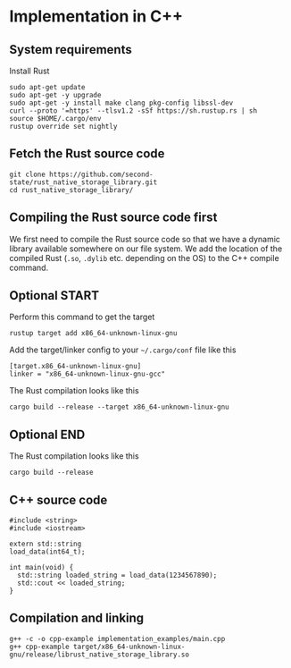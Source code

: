 
# Implementation in C++

## System requirements
Install Rust
```
sudo apt-get update
sudo apt-get -y upgrade
sudo apt-get -y install make clang pkg-config libssl-dev
curl --proto '=https' --tlsv1.2 -sSf https://sh.rustup.rs | sh
source $HOME/.cargo/env
rustup override set nightly

```

## Fetch the Rust source code
```
git clone https://github.com/second-state/rust_native_storage_library.git
cd rust_native_storage_library/
```

## Compiling the Rust source code first

We first need to compile the Rust source code so that we have a dynamic library available somewhere on our file system. We add the location of the compiled Rust (`.so`, `.dylib` etc. depending on the OS) to the C++ compile command.

## Optional START
Perform this command to get the target
```
rustup target add x86_64-unknown-linux-gnu
```

Add the target/linker config to your `~/.cargo/conf` file like this
```
[target.x86_64-unknown-linux-gnu]
linker = "x86_64-unknown-linux-gnu-gcc"
```
The Rust compilation looks like this
```
cargo build --release --target x86_64-unknown-linux-gnu
```
## Optional END

The Rust compilation looks like this
```
cargo build --release
```
## C++ source code
```
#include <string>
#include <iostream>

extern std::string
load_data(int64_t);

int main(void) {
  std::string loaded_string = load_data(1234567890);
  std::cout << loaded_string; 
}
```
## Compilation and linking
```
g++ -c -o cpp-example implementation_examples/main.cpp
g++ cpp-example target/x86_64-unknown-linux-gnu/release/librust_native_storage_library.so
```